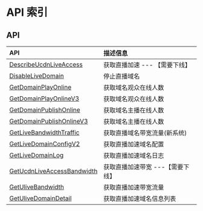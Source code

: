 # API 索引

## API

| API | 描述信息 |
|:---|:---|
|[DescribeUcdnLiveAccess](api/ulive-api/describe_ucdn_live_access)|获取直播加速 --- 【需要下线】|
|[DisableLiveDomain](api/ulive-api/disable_live_domain)|停止直播域名|
|[GetDomainPlayOnline](api/ulive-api/get_domain_play_online)|获取域名观众在线人数|
|[GetDomainPlayOnlineV3](api/ulive-api/get_domain_play_online_v3)|获取域名观众在线人数|
|[GetDomainPublishOnline](api/ulive-api/get_domain_publish_online)|获取域名主播在线人数|
|[GetDomainPublishOnlineV3](api/ulive-api/get_domain_publish_online_v3)|获取域名主播在线人数|
|[GetLiveBandwidthTraffic](api/ulive-api/get_live_bandwidth_traffic)|获取直播域名带宽流量(新系统)|
|[GetLiveDomainConfigV2](api/ulive-api/get_live_domain_config_v2)|获取直播加速域名配置|
|[GetLiveDomainLog](api/ulive-api/get_live_domain_log)|获取直播加速域名日志|
|[GetUcdnLiveAccessBandwidth](api/ulive-api/get_ucdn_live_access_bandwidth)|获取直播加速带宽 ---【需要下线】|
|[GetUliveBandwidth](api/ulive-api/get_ulive_bandwidth)|获取直播加速带宽流量|
|[GetUliveDomainDetail](api/ulive-api/get_ulive_domain_detail)|获取直播加速域名信息列表|
